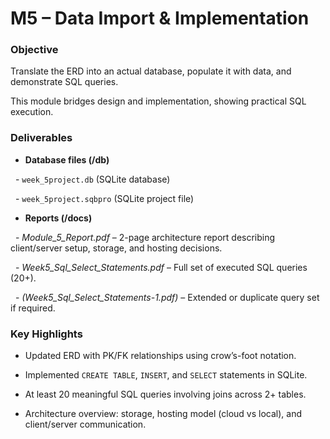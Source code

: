 # M5 – Data Import & Implementation



### Objective

Translate the ERD into an actual database, populate it with data, and demonstrate SQL queries.  

This module bridges design and implementation, showing practical SQL execution.



### Deliverables

- **Database files (/db)**

&nbsp; - `week_5project.db` (SQLite database)  

&nbsp; - `week_5project.sqbpro` (SQLite project file)  

- **Reports (/docs)**

&nbsp; - *Module_5_Report.pdf* – 2-page architecture report describing client/server setup, storage, and hosting decisions.  

&nbsp; - *Week5_Sql_Select_Statements.pdf* – Full set of executed SQL queries (20+).  

&nbsp; - *(Week5_Sql_Select_Statements-1.pdf)* – Extended or duplicate query set if required.  



### Key Highlights

- Updated ERD with PK/FK relationships using crow’s-foot notation.  

- Implemented `CREATE TABLE`, `INSERT`, and `SELECT` statements in SQLite.  

- At least 20 meaningful SQL queries involving joins across 2+ tables.  

- Architecture overview: storage, hosting model (cloud vs local), and client/server communication.



